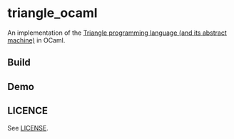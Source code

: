 # triangle_ocaml

An implementation of the [Triangle programming language (and its abstract machine)](https://www.dcs.gla.ac.uk/~daw/books/PLPJ/) in OCaml.

## Build

## Demo

## LICENCE

See [LICENSE](LICENSE).